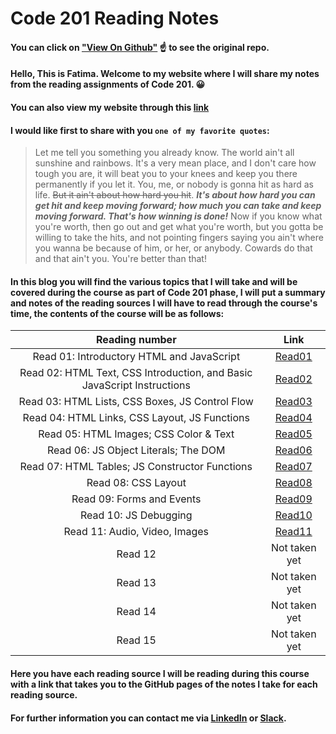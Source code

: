 # Code 201 Reading Notes
#### You can click on ["View On Github"](https://github.com/fati-ma/201-reading-notes) ☝️ to see the original repo.

#### Hello, This is Fatima. Welcome to my website where I will share my notes from the reading assignments of Code 201. 😀
#### You can also view my website through this [link](https://fati-ma.github.io/201-reading-notes)


#### I would like first to share with you `one of my favorite quotes`: 

> Let me tell you something you already know. The world ain't all sunshine and rainbows. It's a very mean place, and I don't care how tough you are, it will beat you to your knees and keep you there permanently if you let it. You, me, or nobody is gonna hit as hard as life. ~~But it ain't about how hard you hit~~. ***It's about how hard you can get hit and keep moving forward; how much you can take and keep moving forward. That's how winning is done!*** Now if you know what you're worth, then go out and get what you're worth, but you gotta be willing to take the hits, and not pointing fingers saying you ain't where you wanna be because of him, or her, or anybody. Cowards do that and that ain't you. You're better than that! 

#### In this blog you will find the various topics that I will take and will be covered during the course as part of Code 201 phase, I will put a summary and notes of the reading sources I will have to read through the course's time, the contents of the course will be as follows:

| Reading number | Link |
| :---: | :-----------: |
| Read 01: Introductory HTML and JavaScript | [Read01](https://fati-ma.github.io/201-reading-notes/class-01) |
| Read 02: HTML Text, CSS Introduction, and Basic JavaScript Instructions  | [Read02](https://fati-ma.github.io/201-reading-notes/class-02) |
| Read 03: HTML Lists, CSS Boxes, JS Control Flow  | [Read03](https://fati-ma.github.io/201-reading-notes/class-03) |
| Read 04: HTML Links, CSS Layout, JS Functions  | [Read04](https://fati-ma.github.io/201-reading-notes/class-04) |
| Read 05: HTML Images; CSS Color & Text  | [Read05](https://fati-ma.github.io/201-reading-notes/class-05) |
| Read 06: JS Object Literals; The DOM  | [Read06](https://fati-ma.github.io/201-reading-notes/class-06) |
| Read 07: HTML Tables; JS Constructor Functions  | [Read07](https://fati-ma.github.io/201-reading-notes/class-07) |
| Read 08: CSS Layout  | [Read08](https://fati-ma.github.io/201-reading-notes/class-08) |
| Read 09: Forms and Events  | [Read09](https://fati-ma.github.io/201-reading-notes/class-09) |
| Read 10: JS Debugging  | [Read10](https://fati-ma.github.io/201-reading-notes/class-10) |
| Read 11: Audio, Video, Images  | [Read11](https://fati-ma.github.io/201-reading-notes/class-11) |
| Read 12  | Not taken yet |
| Read 13  | Not taken yet |
| Read 14  | Not taken yet |
| Read 15  | Not taken yet |

#### Here you have each reading source I will be reading during this course with a link that takes you to the GitHub pages of the notes I take for each reading source.

#### For further information you can contact me via [LinkedIn](linkedin.com/in/fatima-atiyya-9a0a471b1) or [Slack](ltuc-asac.slack.com).
